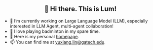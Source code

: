 <h2 align="center">👋 Hi there. This is Lum!</h2>

- 🔭 I’m currently working on Large Language Model (LLM), especially interested in LLM Agent, multi-agent collaboration!
- 🌱 I love playing badminton in my spare time.
- 💞️ Here is my personal [homepage](https://lum1104.github.io/).
- 📫 You can find me at [yuxiang.lin@gatech.edu](yuxiang.lin@gatech.edu).
